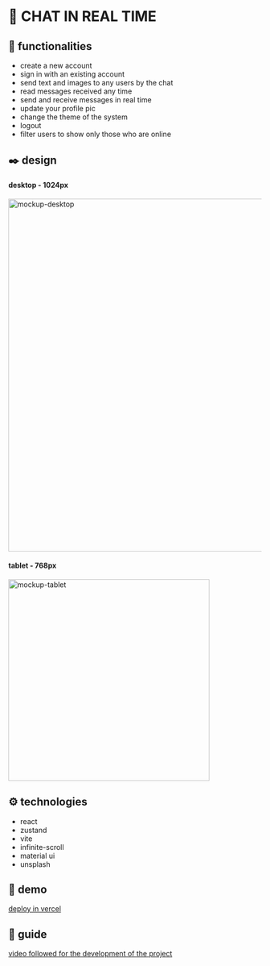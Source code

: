 # 📌 CHAT IN REAL TIME


## 🏹 functionalities
* create a new account
* sign in with an existing account
* send text and images to any users by the chat
* read messages received any time
* send and receive messages in real time
* update your profile pic
* change the theme of the system
* logout
* filter users to show only those who are online 

## ✒️ design
#### desktop - 1024px
<img width="700px" src='https://res.cloudinary.com/dbgqj70zg/image/upload/v1742163335/jhjmqobv0zvfkrrj7p7m.png' alt='mockup-desktop' />

#### tablet - 768px
<img width="400px" src='https://res.cloudinary.com/dbgqj70zg/image/upload/v1742163335/boluek4adps5cjkzorul.png' alt='mockup-tablet' />


## ⚙ technologies
* react
* zustand
* vite
* infinite-scroll
* material ui
* unsplash


## 🚀 demo
[deploy in vercel]() 


## 📙 guide
[video followed for the development of the project](https://www.youtube.com/watch?v=ULJNptJuEws)